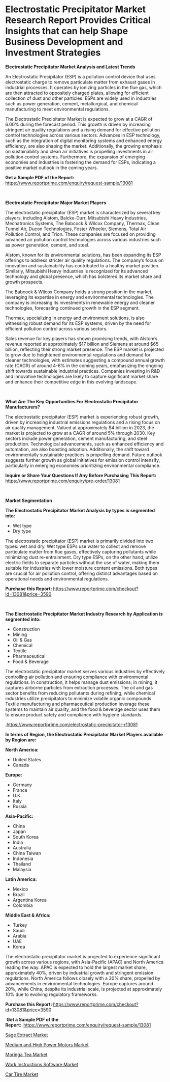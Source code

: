 <p><h1>Electrostatic Precipitator Market Research Report Provides Critical Insights that can help Shape Business Development and Investment Strategies</h1></p><p><strong>Electrostatic Precipitator Market Analysis and Latest Trends</strong></p>
<p><p>An Electrostatic Precipitator (ESP) is a pollution control device that uses electrostatic charge to remove particulate matter from exhaust gases in industrial processes. It operates by ionizing particles in the flue gas, which are then attracted to oppositely charged plates, allowing for efficient collection of dust and other particles. ESPs are widely used in industries such as power generation, cement, metallurgical, and chemical manufacturing to meet environmental regulations.</p><p>The Electrostatic Precipitator Market is expected to grow at a CAGR of 6.00% during the forecast period. This growth is driven by increasing stringent air quality regulations and a rising demand for effective pollution control technologies across various sectors. Advances in ESP technology, such as the integration of digital monitoring systems and enhanced energy efficiency, are also shaping the market. Additionally, the growing emphasis on sustainability and clean air initiatives is propelling investments in air pollution control systems. Furthermore, the expansion of emerging economies and industries is fostering the demand for ESPs, indicating a positive market outlook in the coming years.</p></p>
<p><strong>Get a Sample PDF of the Report:&nbsp;</strong> <a href="https://www.reportprime.com/enquiry/request-sample/13081">https://www.reportprime.com/enquiry/request-sample/13081</a></p>
<p>&nbsp;</p>
<p><strong>Electrostatic Precipitator Major Market Players</strong></p>
<p><p>The electrostatic precipitator (ESP) market is characterized by several key players, including Alstom, Balcke-Durr, Mitsubishi Heavy Industries, Mechatronics Systems, The Babcock & Wilcox Company, Thermax, Clean Tunnel Air, Ducon Technologies, Foster Wheeler, Siemens, Total Air Pollution Control, and Trion. These companies are focused on providing advanced air pollution control technologies across various industries such as power generation, cement, and steel.</p><p>Alstom, known for its environmental solutions, has been expanding its ESP offerings to address stricter air quality regulations. The company’s focus on innovation and sustainability has contributed to a healthy market position. Similarly, Mitsubishi Heavy Industries is recognized for its advanced technology and global presence, which has bolstered its market share and growth prospects.</p><p>The Babcock & Wilcox Company holds a strong position in the market, leveraging its expertise in energy and environmental technologies. The company is increasing its investments in renewable energy and cleaner technologies, forecasting continued growth in the ESP segment. </p><p>Thermax, specializing in energy and environment solutions, is also witnessing robust demand for its ESP systems, driven by the need for efficient pollution control across various sectors. </p><p>Sales revenue for key players has shown promising trends, with Alstom’s revenue reported at approximately $17 billion and Siemens at around $65 billion, reflecting their strong market presence. The ESP market is projected to grow due to heightened environmental regulations and demand for cleaner technologies, with estimates suggesting a compound annual growth rate (CAGR) of around 4-6% in the coming years, emphasizing the ongoing shift towards sustainable industrial practices. Companies investing in R&D and innovative technologies are likely to capture significant market share and enhance their competitive edge in this evolving landscape.</p></p>
<p>&nbsp;</p>
<p><strong>What Are The Key Opportunities For Electrostatic Precipitator Manufacturers?</strong></p>
<p><p>The electrostatic precipitator (ESP) market is experiencing robust growth, driven by increasing industrial emissions regulations and a rising focus on air quality management. Valued at approximately $4 billion in 2023, the market is projected to grow at a CAGR of around 5% through 2030. Key sectors include power generation, cement manufacturing, and steel production. Technological advancements, such as enhanced efficiency and automation, are also boosting adoption. Additionally, the shift toward environmentally sustainable practices is propelling demand. Future outlook suggests further growth as global initiatives for emission control intensify, particularly in emerging economies prioritizing environmental compliance.</p></p>
<p><strong>Inquire or Share Your Questions If Any Before Purchasing This Report:</strong> <a href="https://www.reportprime.com/enquiry/pre-order/13081">https://www.reportprime.com/enquiry/pre-order/13081</a></p>
<p>&nbsp;</p>
<p><strong>Market Segmentation</strong></p>
<p><strong>The Electrostatic Precipitator Market Analysis by types is segmented into:</strong></p>
<p><ul><li>Wet type</li><li>Dry type</li></ul></p>
<p><p>The electrostatic precipitator (ESP) market is primarily divided into two types: wet and dry. Wet type ESPs use water to collect and remove particulate matter from flue gases, effectively capturing pollutants while minimizing dust re-entrainment. Dry type ESPs, on the other hand, utilize electric fields to separate particles without the use of water, making them suitable for industries with lower moisture content emissions. Both types are crucial for air pollution control, offering distinct advantages based on operational needs and environmental regulations.</p></p>
<p><strong>Purchase this Report:&nbsp;</strong><a href="https://www.reportprime.com/checkout?id=13081&price=3590">https://www.reportprime.com/checkout?id=13081&price=3590</a></p>
<p>&nbsp;</p>
<p><strong>The Electrostatic Precipitator Market Industry Research by Application is segmented into:</strong></p>
<p><ul><li>Construction</li><li>Mining</li><li>Oil & Gas</li><li>Chemical</li><li>Textile</li><li>Pharmaceutical</li><li>Food & Beverage</li></ul></p>
<p><p>The electrostatic precipitator market serves various industries by effectively controlling air pollution and ensuring compliance with environmental regulations. In construction, it helps manage dust emissions; in mining, it captures airborne particles from extraction processes. The oil and gas sector benefits from reducing pollutants during refining, while chemical industries utilize precipitators to minimize volatile organic compounds. Textile manufacturing and pharmaceutical production leverage these systems to maintain air quality, and the food & beverage sector uses them to ensure product safety and compliance with hygiene standards.</p></p>
<p><a href="https://www.reportprime.com/electrostatic-precipitator-r13081">&nbsp;https://www.reportprime.com/electrostatic-precipitator-r13081</a></p>
<p><strong>In terms of Region, the Electrostatic Precipitator Market Players available by Region are:</strong></p>
<p>
    <p> <strong> North America: </strong>
        <ul>
            <li>United States</li>
            <li>Canada</li>
        </ul>
        </p> 
    <p> <strong> Europe: </strong>
        <ul>
            <li>Germany</li>
            <li>France</li>
            <li>U.K.</li>
            <li>Italy</li>
            <li>Russia</li>
        </ul>
        </p> 
    <p> <strong> Asia-Pacific: </strong>
        <ul>
            <li>China</li>
            <li>Japan</li>
            <li>South Korea</li>
            <li>India</li>
            <li>Australia</li>
            <li>China Taiwan</li>
            <li>Indonesia</li>
            <li>Thailand</li>
            <li>Malaysia</li>
        </ul>
        </p> 
    <p> <strong> Latin America: </strong>
        <ul>
            <li>Mexico</li>
            <li>Brazil</li>
            <li>Argentina Korea</li>
            <li>Colombia</li>
        </ul>
        </p> 
    <p> <strong> Middle East & Africa: </strong>
        <ul>
            <li>Turkey</li>
            <li>Saudi</li>
            <li>Arabia</li>
            <li>UAE</li>
            <li>Korea</li>
        </ul>
    </p>
    </p>
<p><p>The electrostatic precipitator market is projected to experience significant growth across various regions, with Asia-Pacific (APAC) and North America leading the way. APAC is expected to hold the largest market share, approximately 40%, driven by industrial growth and stringent emission regulations. North America follows closely with a 30% share, propelled by advancements in environmental technologies. Europe captures around 20%, while China, despite its industrial scale, is projected at approximately 10% due to evolving regulatory frameworks.</p></p>
<p><strong>Purchase this Report: </strong><a href="https://www.reportprime.com/checkout?id=13081&price=3590">https://www.reportprime.com/checkout?id=13081&price=3590</a></p>
<p>&nbsp;<strong>Get a Sample PDF of the Report:&nbsp;&nbsp;</strong><a href="https://www.reportprime.com/enquiry/request-sample/13081">https://www.reportprime.com/enquiry/request-sample/13081</a></p>
<p><strong></strong></p>
<p><p><a href="https://issuu.com/reportprime-2/docs/sage-extract-market-size-2030.pptx_79aa074e880ca2">Sage Extract Market</a></p><p><a href="https://github.com/sofayahoo2023/Market-Research-Report-List-6/blob/main/medium-and-high-power-motors-market.md">Medium and High Power Motors Market</a></p><p><a href="https://issuu.com/reportprime-2/docs/moringa-tea-market-size-2030.pptx_08a2bdc4889b5f">Moringa Tea Market</a></p><p><a href="https://medium.com/@charityrice1939/what-are-the-growth-drivers-in-work-instructions-software-market-a51c017f998b">Work Instructions Software Market</a></p><p><a href="https://www.linkedin.com/pulse/what-innovations-shaping-car-tire-market-application-types-trends-lkfdc?trackingId=LJ59nqiXSkOb5Z3lXLCBNA%3D%3D">Car Tire Market</a></p></p>
